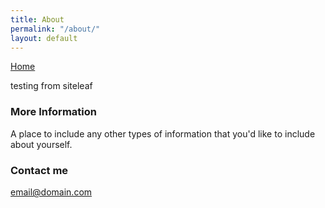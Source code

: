 ```yaml
---
title: About
permalink: "/about/"
layout: default
---
```


[Home](https://jlevyd15.github.io/jlevyd15/home/)

testing from siteleaf

### More Information

A place to include any other types of information that you'd like to include about yourself.

### Contact me

[email@domain.com](mailto:email@domain.com)